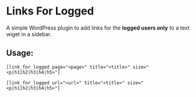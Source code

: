 Links For Logged
================
A simple WordPress plugin to add links for the **logged users only** to a text wiget in a sidebar.

Usage:
------
`[link_for_logged page="<page>" title="<title>" size="<p|h1|h2|h3|h4|h5>"]`


`[link_for_logged url="<url>" title="<title>" size="<p|h1|h2|h3|h4|h5>"]`